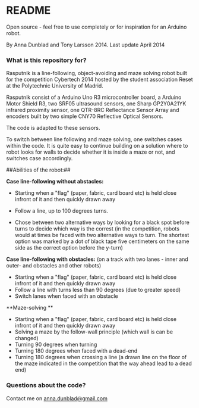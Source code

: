 # README #

Open source - feel free to use completely or for inspiration for an Arduino robot.

By Anna Dunblad and Tony Larsson 2014. 
Last update April 2014

 
### What is this repository for? ###

Rasputnik is a line-following, object-avoiding and maze solving robot built for the competition Cybertech 2014 hosted by the student association Reset at the Polytechnic University of Madrid.

Rasputnik consist of a Arduino Uno R3 microcontroller board, a Arduino Motor Shield R3, two SRF05 ultrasound sensors, one Sharp GP2Y0A21YK infrared proximity sensor, one QTR-8RC Reflectance Sensor Array and encoders built by two simple CNY70 Reflective Optical Sensors. 

The code is adapted to these sensors. 

To switch between line following and maze solving, one switches cases within the code. It is quite easy to continue building on a solution where to robot looks for walls to decide whether it is inside a maze or not, and switches case accordingly. 

##Abilities of the robot:##

**Case line-following without abstacles:**

* Starting when a "flag" (paper, fabric, card board etc) is held close infront of  it and then quickly drawn away
* Follow a line, up to 100 degrees turns. 


* Chose between two alternative ways by looking for a black spot before turns to decide which way is the correst (in the competition, robots would at times be faced with two alternative ways to turn. The shortest option was marked by a dot of black tape five centimeters on the same side as the correct option before the y-turn)


**Case line-following with obstacles:** (on a track with two lanes - inner and outer- and obstacles and other robots)

* Starting when a "flag" (paper, fabric, card board etc) is held close infront of  it and then quickly drawn away
* Follow a line with turns less than 90 degrees (due to greater speed)
* Switch lanes when faced with an obstacle

**Maze-solving **
* Starting when a "flag" (paper, fabric, card board etc) is held close infront of  it and then quickly drawn away
* Solving a maze by the follow-wall principle (which wall is can be changed)
* Turning 90 degrees when turning
* Turning 180 degrees when faced with a dead-end
* Turning 180 degrees when crossing a line (a drawn line on the floor of the maze indicated in the competition that the way ahead lead to a dead end)


### Questions about the code? ###

Contact me on anna.dunblad@gmail.com